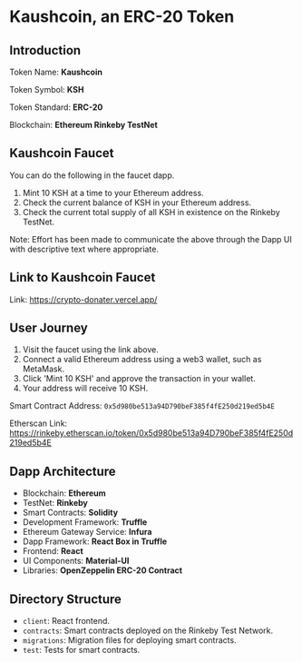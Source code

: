 # Kaushcoin, an ERC-20 Token

## Introduction
Token Name: **Kaushcoin**

Token Symbol: **KSH**

Token Standard: **ERC-20**

Blockchain: **Ethereum Rinkeby TestNet**

## Kaushcoin Faucet

You can do the following in the faucet dapp.
1. Mint 10 KSH at a time to your Ethereum address.
2. Check the current balance of KSH in your Ethereum address.
3. Check the current total supply of all KSH in existence on the Rinkeby TestNet.

Note: Effort has been made to communicate the above through the Dapp UI with descriptive text where appropriate.

## Link to Kaushcoin Faucet

Link: https://crypto-donater.vercel.app/

## User Journey

1. Visit the faucet using the link above.
2. Connect a valid Ethereum address using a web3 wallet, such as MetaMask.
3. Click 'Mint 10 KSH' and approve the transaction in your wallet.
4. Your address will receive 10 KSH.

Smart Contract Address: `0x5d980be513a94D790beF385f4fE250d219ed5b4E`

Etherscan Link: https://rinkeby.etherscan.io/token/0x5d980be513a94D790beF385f4fE250d219ed5b4E

## Dapp Architecture

- Blockchain: **Ethereum**
- TestNet: **Rinkeby**
- Smart Contracts: **Solidity**
- Development Framework: **Truffle**
- Ethereum Gateway Service: **Infura**
- Dapp Framework: **React Box in Truffle**
- Frontend: **React**
- UI Components: **Material-UI**
- Libraries: **OpenZeppelin ERC-20 Contract**


## Directory Structure

- `client`: React frontend.
- `contracts`: Smart contracts deployed on the Rinkeby Test Network.
- `migrations`: Migration files for deploying smart contracts.
- `test`: Tests for smart contracts.
